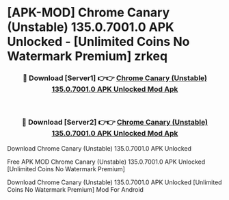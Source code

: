# [APK-MOD] Chrome Canary (Unstable) 135.0.7001.0 APK Unlocked - [Unlimited Coins No Watermark Premium] zrkeq



<div align="center">
<h3>🔴 Download [Server1] 👉👉 <a href="https://momento.my/?title=Chrome_Canary_(Unstable)_135.0.7001.0_APK_Unlocked">Chrome Canary (Unstable) 135.0.7001.0 APK Unlocked Mod Apk</a></h3><br>

<h3>🔴 Download [Server2] 👉👉 <a href="https://momento.my/?title=Chrome_Canary_(Unstable)_135.0.7001.0_APK_Unlocked">Chrome Canary (Unstable) 135.0.7001.0 APK Unlocked Mod Apk</a></h3>
</div>



Download Chrome Canary (Unstable) 135.0.7001.0 APK Unlocked 

Free APK MOD Chrome Canary (Unstable) 135.0.7001.0 APK Unlocked [Unlimited Coins No Watermark Premium]

Download Chrome Canary (Unstable) 135.0.7001.0 APK Unlocked [Unlimited Coins No Watermark Premium] Mod For Android
